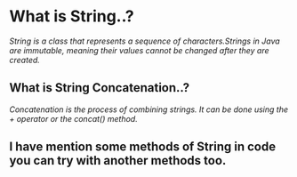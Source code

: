 # What is String..?
*String is a class that represents a sequence of characters.Strings in Java are immutable, meaning their values cannot be changed after they are created.*

## What is String Concatenation..?

*Concatenation is the process of combining strings.*
*It can be done using the + operator or the concat() method.*

## I have mention some methods of String in code you can try with another methods too.
